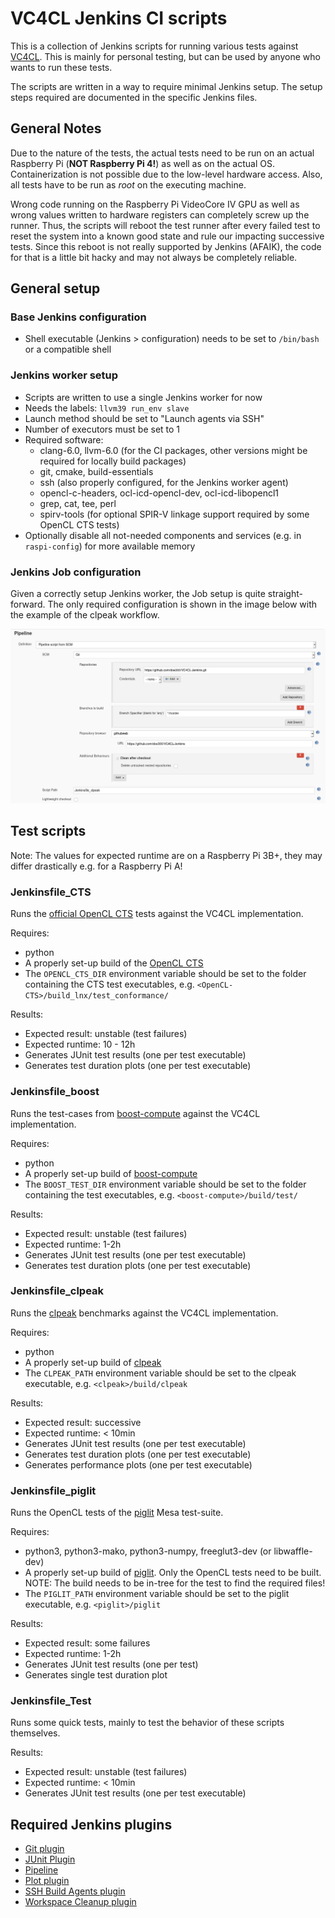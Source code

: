 # VC4CL Jenkins CI scripts

This is a collection of Jenkins scripts for running various tests against [VC4CL](https://github.com/doe300/VC4CL).
This is mainly for personal testing, but can be used by anyone who wants to run these tests.

The scripts are written in a way to require minimal Jenkins setup.
The setup steps required are documented in the specific Jenkins files.

## General Notes
Due to the nature of the tests, the actual tests need to be run on an actual Raspberry Pi (**NOT Raspberry Pi 4!**)
as well as on the actual OS. Containerization is not possible due to the low-level hardware access.
Also, all tests have to be run as *root* on the executing machine.

Wrong code running on the Raspberry Pi VideoCore IV GPU as well as wrong values written to hardware registers can completely screw up the runner.
Thus, the scripts will reboot the test runner after every failed test to reset the system into a known good state and rule our impacting successive tests.
Since this reboot is not really supported by Jenkins (AFAIK), the code for that is a little bit hacky and may not always be completely reliable.

## General setup

### Base Jenkins configuration
- Shell executable (Jenkins > configuration) needs to be set to `/bin/bash` or a compatible shell

### Jenkins worker setup
- Scripts are written to use a single Jenkins worker for now
- Needs the labels: `llvm39 run_env slave`
- Launch method should be set to "Launch agents via SSH"
- Number of executors must be set to 1
- Required software:
  * clang-6.0, llvm-6.0 (for the CI packages, other versions might be required for locally build packages)
  * git, cmake, build-essentials
  * ssh (also properly configured, for the Jenkins worker agent)
  * opencl-c-headers, ocl-icd-opencl-dev, ocl-icd-libopencl1
  * grep, cat, tee, perl
  * spirv-tools (for optional SPIR-V linkage support required by some OpenCL CTS tests)
- Optionally disable all not-needed components and services (e.g. in `raspi-config`) for more available memory

### Jenkins Job configuration

Given a correctly setup Jenkins worker, the Job setup is quite straight-forward.
The only required configuration is shown in the image below with the example of the clpeak workflow.

![alt text](./screenshot-clpeak.png?raw=true "Clpeak SCM configuration")

## Test scripts
Note: The values for expected runtime are on a Raspberry Pi 3B+, they may differ drastically e.g. for a Raspberry Pi A!

### Jenkinsfile_CTS
Runs the [official OpenCL CTS](https://github.com/KhronosGroup/OpenCL-CTS/) tests against the VC4CL implementation.

Requires:
- python
- A properly set-up build of the [OpenCL CTS](https://github.com/KhronosGroup/OpenCL-CTS/)
- The `OPENCL_CTS_DIR` environment variable should be set to the folder containing the CTS test executables, e.g. `<OpenCL-CTS>/build_lnx/test_conformance/`

Results:
- Expected result: unstable (test failures)
- Expected runtime: 10 - 12h
- Generates JUnit test results (one per test executable)
- Generates test duration plots (one per test executable)

### Jenkinsfile_boost
Runs the test-cases from [boost-compute](https://github.com/boostorg/compute/) against the VC4CL implementation.

Requires:
- python
- A properly set-up build of [boost-compute](https://github.com/boostorg/compute/)
- The `BOOST_TEST_DIR` environment variable should be set to the folder containing the test executables, e.g. `<boost-compute>/build/test/`

Results:
- Expected result: unstable (test failures)
- Expected runtime: 1-2h
- Generates JUnit test results (one per test executable)
- Generates test duration plots (one per test executable)

### Jenkinsfile_clpeak
Runs the [clpeak](https://github.com/krrishnarraj/clpeak) benchmarks against the VC4CL implementation.

Requires:
- python
- A properly set-up build of [clpeak](https://github.com/krrishnarraj/clpeak)
- The `CLPEAK_PATH` environment variable should be set to the clpeak executable, e.g. `<clpeak>/build/clpeak`

Results:
- Expected result: successive
- Expected runtime: &lt; 10min
- Generates JUnit test results (one per test executable)
- Generates test duration plots (one per test executable)
- Generates performance plots (one per test executable)

### Jenkinsfile_piglit
Runs the OpenCL tests of the [piglit](https://gitlab.freedesktop.org/mesa/piglit) Mesa test-suite.

Requires:
- python3, python3-mako, python3-numpy, freeglut3-dev (or libwaffle-dev)
- A properly set-up build of [piglit](https://gitlab.freedesktop.org/mesa/piglit). Only the OpenCL tests need to be built. NOTE: The build needs to be in-tree for the test to find the required files!
- The `PIGLIT_PATH` environment variable should be set to the piglit executable, e.g. `<piglit>/piglit`

Results:
- Expected result: some failures
- Expected runtime: 1-2h
- Generates JUnit test results (one per test)
- Generates single test duration plot

### Jenkinsfile_Test
Runs some quick tests, mainly to test the behavior of these scripts themselves.

Results:
- Expected result: unstable (test failures)
- Expected runtime: &lt; 10min
- Generates JUnit test results (one per test executable)

## Required Jenkins plugins

- [Git plugin](https://plugins.jenkins.io/git)
- [JUnit Plugin](https://plugins.jenkins.io/junit)
- [Pipeline](https://plugins.jenkins.io/workflow-aggregator)
- [Plot plugin](https://plugins.jenkins.io/plot)
- [SSH Build Agents plugin](https://plugins.jenkins.io/ssh-slaves)
- [Workspace Cleanup plugin](https://plugins.jenkins.io/ws-cleanup)
